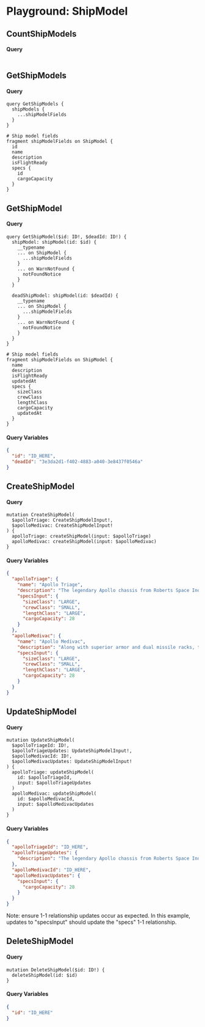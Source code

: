 # Playground: ShipModel

## CountShipModels

#### Query

```
```

## GetShipModels

#### Query

```
query GetShipModels {
  shipModels {
    ...shipModelFields
  }
}

# Ship model fields
fragment shipModelFields on ShipModel {
  id
  name
  description
  isFlightReady
  specs {
    id
    cargoCapacity
  }
}
```

## GetShipModel

#### Query

```
query GetShipModel($id: ID!, $deadId: ID!) {
  shipModel: shipModel(id: $id) {
    __typename
    ... on ShipModel {
      ...shipModelFields
    }
    ... on WarnNotFound {
      notFoundNotice
    }
  }

  deadShipModel: shipModel(id: $deadId) {
    __typename
    ... on ShipModel {
      ...shipModelFields
    }
    ... on WarnNotFound {
      notFoundNotice
    }
  }
}

# Ship model fields
fragment shipModelFields on ShipModel {
  name
  description
  isFlightReady
  updatedAt
  specs {
    sizeClass
    crewClass
    lengthClass
    cargoCapacity
    updatedAt
  }
}
```

#### Query Variables

```json
{
  "id": "ID_HERE",
  "deadId": "3e3da2d1-f402-4883-a040-3e8437f0546a"
}
```

## CreateShipModel

#### Query

```
mutation CreateShipModel(
  $apolloTriage: CreateShipModelInput!,
  $apolloMedivac: CreateShipModelInput!
) {
  apolloTriage: createShipModel(input: $apolloTriage)
  apolloMedivac: createShipModel(input: $apolloMedivac)
}

```

#### Query Variables
```json
{
  "apolloTriage": {
    "name": "Apollo Triage",
    "description": "The legendary Apollo chassis from Roberts Space Industries is the gold standard in medevac and rapid emergency response, having provided critical aid to the known universe for well over two centuries.",
    "specsInput": {
      "sizeClass": "LARGE",
      "crewClass": "SMALL",
      "lengthClass": "LARGE",
      "cargoCapacity": 28
    }
  },
  "apolloMedivac": {
    "name": "Apollo Medivac",
    "description": "Along with superior armor and dual missile racks, the 2948 Apollo Medivac model pays homage to the classic 2910 film, Astromedics: Back from the Brink, with livery that accurately recreates the headlining Kithara.",
    "specsInput": {
      "sizeClass": "LARGE",
      "crewClass": "SMALL",
      "lengthClass": "LARGE",
      "cargoCapacity": 28
    }
  }
}
```

## UpdateShipModel

#### Query

```
mutation UpdateShipModel(
  $apolloTriageId: ID!,
  $apolloTriageUpdates: UpdateShipModelInput!,
  $apolloMedivacId: ID!,
  $apolloMedivacUpdates: UpdateShipModelInput!
) {
  apolloTriage: updateShipModel(
    id: $apolloTriageId,
    input: $apolloTriageUpdates
  )
  apolloMedivac: updateShipModel(
    id: $apolloMedivacId,
    input: $apolloMedivacUpdates
  )
}
```

#### Query Variables

```json
{
  "apolloTriageId": "ID_HERE",
  "apolloTriageUpdates": {
    "description": "The legendary Apollo chassis from Roberts Space Industries is the gold standard in medevac and rapid emergency response, having provided critical aid to the known universe for well over two centuries."
  },
  "apolloMedivacId": "ID_HERE",
  "apolloMedivacUpdates": {
    "specsInput": {
      "cargoCapacity": 28
    }
  }
}
```

Note: ensure 1-1 relationship updates occur as expected. In this example, updates to "specsInput" should update the "specs" 1-1 relationship.

## DeleteShipModel

#### Query

```
mutation DeleteShipModel($id: ID!) {
  deleteShipModel(id: $id)
}
```

#### Query Variables

```json
{
  "id": "ID_HERE"
}
```
